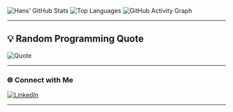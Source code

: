 ![Hans' GitHub Stats](https://github-readme-stats.vercel.app/api?username=hansdevs&show_icons=true&theme=tokyonight&hide_border=true&card_width=450)
![Top Languages](https://github-readme-stats.vercel.app/api/top-langs/?username=hansdevs&layout=compact&theme=tokyonight&hide_border=true&card_width=450)
![GitHub Activity Graph](https://github-readme-activity-graph.vercel.app/graph?username=hansdevs&theme=tokyo-night&hide_border=true)

---

## 💡 Random Programming Quote
![Quote](https://quotes-github-readme.vercel.app/api?type=horizontal&theme=tokyonight)

---

### 🌐 Connect with Me  
[![LinkedIn](https://img.shields.io/badge/LinkedIn-Profile-0A66C2?style=for-the-badge&logo=linkedin&logoColor=white)](https://www.linkedin.com/in/hans-gamlien-59ab1a265)

---
